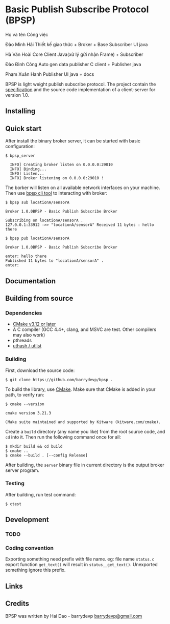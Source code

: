 Basic Publish Subscribe Protocol (BPSP)
=================
Họ và tên	      Công việc

Đào Minh Hải	  Thiết kế giao thức + Broker + Base Subscriber UI java

Hà Văn Hoài	    Core Client Java(xử lý gửi nhận Frame) + Subscriber

Đào Đình Công	  Auto gen data publisher C client + Publisher java

Phạm Xuân Hanh	Publisher UI java + docs


BPSP is light weight publish subscribe protocol. The project contain the [specification](https://github.com/barrydevp/bpsp/tree/master/specs/specification.md)
and the source code implementation of a client-server for version 1.0.

## Installing

## Quick start

After install the binary broker server, it can be started with basic configuration:

```
$ bpsp_server

  INFO] Creating broker listen on 0.0.0.0:29010
  INFO] Binding...
  INFO] Listen...
  INFO] Broker listening on 0.0.0.0:29010 !

```

The borker will listen on all available network interfaces on your machine.
Then use [bpsp cli tool](https://github.com/barrydevp/bpsp/tree/master/tools/README.md) to interacting with broker:

```
$ bpsp sub locationA/sensorA

Broker 1.0.0BPSP - Basic Publish Subscribe Broker

Subscribing on locationA/sensorA .
127.0.0.1:33912 ->> "locationA/sensorA" Received 11 bytes : hello there

$ bpsp pub locationA/sensorA

Broker 1.0.0BPSP - Basic Publish Subscribe Broker

enter: hello there
Published 11 bytes to "locationA/sensorA" .
enter:

```

## Documentation

## Building from source

### Dependencies

- [CMake v3.12 or later](https://cmake.org/download/)
- A C compiler (GCC 4.4+, clang, and MSVC are test. Other compilers may also work)
- pthreads
- [uthash / utlist](http://troydhanson.github.io/uthash)

### Building

First, download the source code:
```
$ git clone https://github.com/barrydevp/bpsp .
```

To build the library, use [CMake](https://cmake.org/download/). Make sure that CMake is added in your path, to verify run:
```
$ cmake --version

cmake version 3.21.3

CMake suite maintained and supported by Kitware (kitware.com/cmake).
```

Create a `build` directory (any name you like) from the root source code, and `cd` into it. Then run the following command once for all:
```
$ mkdir build && cd build
$ cmake ..
$ cmake --build . [--config Release]
```

After building, the `server` binary file in current directory is the output broker server program.

### Testing

After building, run test command:
```
$ ctest
```

## Development

### TODO

### Coding convention

Exporting something need prefix with file name. eg: file name `status.c` export function `get_text()` will result in `status__get_text()`.
Unexported something ignore this prefix.

## Links

## Credits

BPSP was written by Hai Dao - barrydevp <barrydevp@gmail.com>
